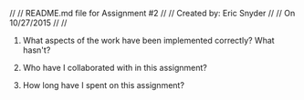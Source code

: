 //
// README.md file for Assignment #2
//
// Created by: Eric Snyder
//
// On 10/27/2015
//
//

1. What aspects of the work have been implemented correctly? What hasn't?

2. Who have I collaborated with in this assignment?

3. How long have I spent on this assignment?
